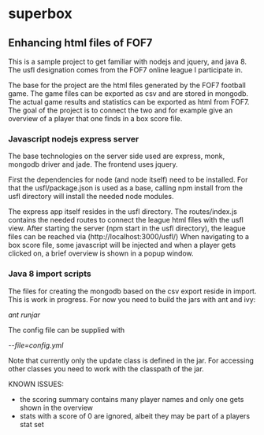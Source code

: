 superbox
========

## Enhancing html files of FOF7 ##

This is a sample project to get familiar with nodejs and jquery, and java 8. 
The usfl designation comes from the FOF7 online league I participate in.

The base for the project are the html files generated by the FOF7 football game. The game files
can be exported as csv and are stored in mongodb. The actual game results and statistics can
be exported as html from FOF7. The goal of the project is to connect the two and for example
give an overview of a player that one finds in a box score file.

### Javascript nodejs express server ###

The base technologies on the server side used are express, monk, mongodb driver and jade. The
frontend uses jquery. 

First the dependencies for node (and node itself) need to be installed. For that the usfl/package.json
is used as a base, calling npm install from the usfl directory will install the needed node
modules.

The express app itself resides in the usfl directory. The routes/index.js contains the needed
routes to connect the league html files with the usfl view. After starting the server (npm start in
the usfl directory), the league files can be reached via (http://localhost:3000/usfl/) When navigating
to a box score file, some javascript will be injected and when a player gets clicked on, a brief
overview is shown in a popup window.

### Java 8 import scripts ###

The files for creating the mongodb based on the csv export reside in import. This is work in progress.
For now you need to build the jars with ant and ivy:

  *ant runjar*

The config file can be supplied with

  *--file=config.yml*

Note that currently only the update class is defined in the jar. For accessing other classes you
need to work with the classpath of the jar.

KNOWN ISSUES:
- the scoring summary contains many player names and only one gets shown in the overview
- stats with a score of 0 are ignored, albeit they may be part of a players stat set
